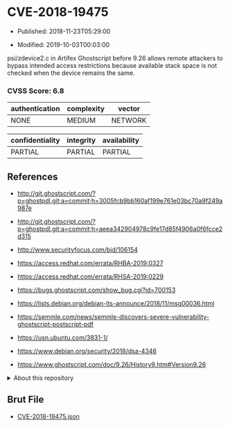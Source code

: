 # CVE-2018-19475

- Published: 2018-11-23T05:29:00

- Modified: 2019-10-03T00:03:00

psi/zdevice2.c in Artifex Ghostscript before 9.26 allows remote attackers to bypass intended access restrictions because available stack space is not checked when the device remains the same.

### CVSS Score: **6.8**

| authentication | complexity | vector |
| --- | --- | --- |
| NONE | MEDIUM | NETWORK |

| confidentiality | integrity | availability |
| --- | --- | --- |
| PARTIAL | PARTIAL | PARTIAL |

## References

* http://git.ghostscript.com/?p=ghostpdl.git;a=commit;h=3005fcb9bb160af199e761e03bc70a9f249a987e

* http://git.ghostscript.com/?p=ghostpdl.git;a=commit;h=aeea342904978c9fe17d85f4906a0f6fcce2d315

* http://www.securityfocus.com/bid/106154

* https://access.redhat.com/errata/RHBA-2019:0327

* https://access.redhat.com/errata/RHSA-2019:0229

* https://bugs.ghostscript.com/show_bug.cgi?id=700153

* https://lists.debian.org/debian-lts-announce/2018/11/msg00036.html

* https://semmle.com/news/semmle-discovers-severe-vulnerability-ghostscript-postscript-pdf

* https://usn.ubuntu.com/3831-1/

* https://www.debian.org/security/2018/dsa-4346

* https://www.ghostscript.com/doc/9.26/History9.htm#Version9.26

<details>
<summary>About this repository</summary> 

  This repository is part of the project [Live Hack CVE](https://github.com/Live-Hack-CVE). Main website can be found [www.live-hack.org](https://www.live-hack.org) 
  
  Made by [Sn0wAlice](https://github.com/Sn0wAlice) for the people that care about security and need to have a feed of the latest CVEs. Hope you enjoy it, don't forget to star the repo and follow me on [Twitter](https://twitter.com/Sn0wAlice) and [Github](https://github.com/Sn0wAlice). And that is my [personnal website](https://www.alice-snow.me/)

  - [Home Page](https://github.com/Live-Hack-CVE)
  - [Framework](https://github.com/Live-Hack-CVE/cve-framework)
  - [CVE database](https://github.com/Live-Hack-CVE/full_database)
  - [Changelog](https://github.com/Live-Hack-CVE/Changelog)
</details>

## Brut File

* [CVE-2018-19475.json](https://raw.githubusercontent.com/Live-Hack-CVE/full_database/main/cves/2018/CVE-2018-19475.json)

